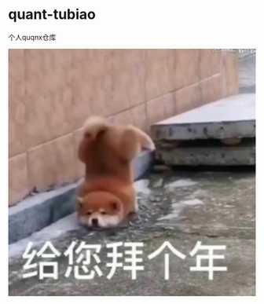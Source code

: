 # quant-tubiao

个人quqnx仓库 


![](https://github.com/lislost/quant-tubiao/blob/main/zhuye/B6E9050B-F8B6-4CD7-B171-BD28369A948F.jpeg)
